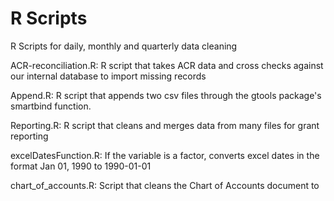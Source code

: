 R Scripts
======

R Scripts for daily, monthly and quarterly data cleaning

ACR-reconciliation.R: R script that takes ACR data and cross checks against our internal database to import missing records

Append.R: R script that appends two csv files through the gtools package's smartbind function.

Reporting.R: R script that cleans and merges data from many files for grant reporting

excelDatesFunction.R: If the variable is a factor, converts excel dates in the format Jan 01, 1990 to 1990-01-01

chart_of_accounts.R: Script that cleans the Chart of Accounts document to 